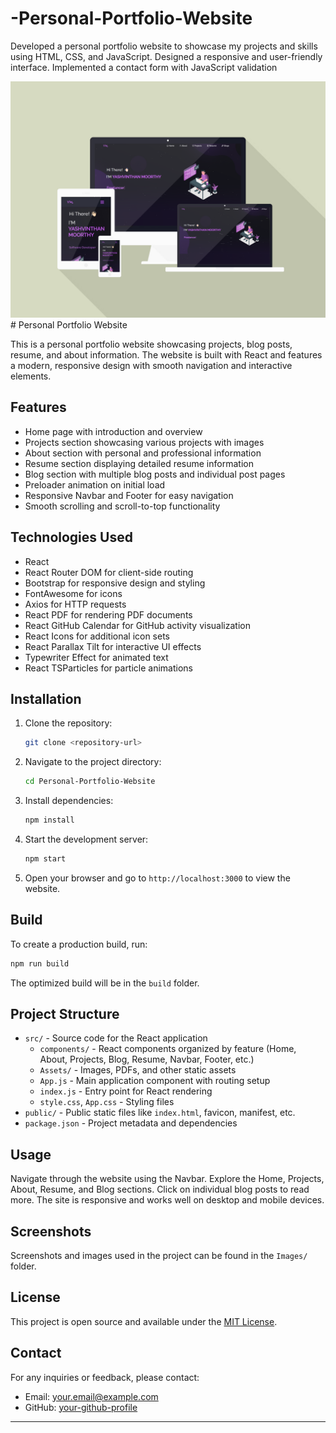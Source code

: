 # -Personal-Portfolio-Website
 Developed a personal portfolio website to showcase my  projects and skills using HTML, CSS, and JavaScript.  Designed a responsive and user-friendly interface.  Implemented a contact form with JavaScript validation
<div align="center">
  <img alt="Demo" src="./Images/readme-img1.png" />
</div>
# Personal Portfolio Website

This is a personal portfolio website showcasing projects, blog posts, resume, and about information. The website is built with React and features a modern, responsive design with smooth navigation and interactive elements.

## Features

- Home page with introduction and overview
- Projects section showcasing various projects with images
- About section with personal and professional information
- Resume section displaying detailed resume information
- Blog section with multiple blog posts and individual post pages
- Preloader animation on initial load
- Responsive Navbar and Footer for easy navigation
- Smooth scrolling and scroll-to-top functionality

## Technologies Used

- React
- React Router DOM for client-side routing
- Bootstrap for responsive design and styling
- FontAwesome for icons
- Axios for HTTP requests
- React PDF for rendering PDF documents
- React GitHub Calendar for GitHub activity visualization
- React Icons for additional icon sets
- React Parallax Tilt for interactive UI effects
- Typewriter Effect for animated text
- React TSParticles for particle animations

## Installation

1. Clone the repository:
   ```bash
   git clone <repository-url>
   ```
2. Navigate to the project directory:
   ```bash
   cd Personal-Portfolio-Website
   ```
3. Install dependencies:
   ```bash
   npm install
   ```
4. Start the development server:
   ```bash
   npm start
   ```
5. Open your browser and go to `http://localhost:3000` to view the website.

## Build

To create a production build, run:

```bash
npm run build
```

The optimized build will be in the `build` folder.

## Project Structure

- `src/` - Source code for the React application
  - `components/` - React components organized by feature (Home, About, Projects, Blog, Resume, Navbar, Footer, etc.)
  - `Assets/` - Images, PDFs, and other static assets
  - `App.js` - Main application component with routing setup
  - `index.js` - Entry point for React rendering
  - `style.css`, `App.css` - Styling files
- `public/` - Public static files like `index.html`, favicon, manifest, etc.
- `package.json` - Project metadata and dependencies

## Usage

Navigate through the website using the Navbar. Explore the Home, Projects, About, Resume, and Blog sections. Click on individual blog posts to read more. The site is responsive and works well on desktop and mobile devices.

## Screenshots

Screenshots and images used in the project can be found in the `Images/` folder.

## License

This project is open source and available under the [MIT License](LICENSE).

## Contact

For any inquiries or feedback, please contact:

- Email: your.email@example.com
- GitHub: [your-github-profile](https://github.com/your-github-profile)

---
